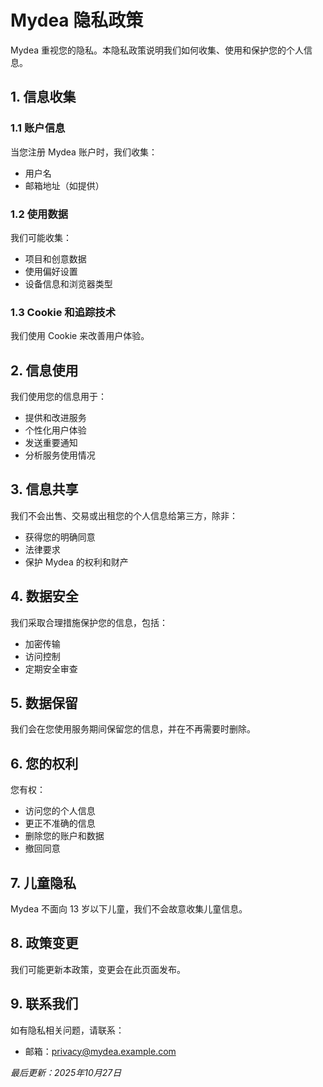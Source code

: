 # Mydea 隐私政策

Mydea 重视您的隐私。本隐私政策说明我们如何收集、使用和保护您的个人信息。

## 1. 信息收集

### 1.1 账户信息
当您注册 Mydea 账户时，我们收集：
- 用户名
- 邮箱地址（如提供）

### 1.2 使用数据
我们可能收集：
- 项目和创意数据
- 使用偏好设置
- 设备信息和浏览器类型

### 1.3 Cookie 和追踪技术
我们使用 Cookie 来改善用户体验。

## 2. 信息使用

我们使用您的信息用于：
- 提供和改进服务
- 个性化用户体验
- 发送重要通知
- 分析服务使用情况

## 3. 信息共享

我们不会出售、交易或出租您的个人信息给第三方，除非：
- 获得您的明确同意
- 法律要求
- 保护 Mydea 的权利和财产

## 4. 数据安全

我们采取合理措施保护您的信息，包括：
- 加密传输
- 访问控制
- 定期安全审查

## 5. 数据保留

我们会在您使用服务期间保留您的信息，并在不再需要时删除。

## 6. 您的权利

您有权：
- 访问您的个人信息
- 更正不准确的信息
- 删除您的账户和数据
- 撤回同意

## 7. 儿童隐私

Mydea 不面向 13 岁以下儿童，我们不会故意收集儿童信息。

## 8. 政策变更

我们可能更新本政策，变更会在此页面发布。

## 9. 联系我们

如有隐私相关问题，请联系：
- 邮箱：privacy@mydea.example.com

*最后更新：2025年10月27日*